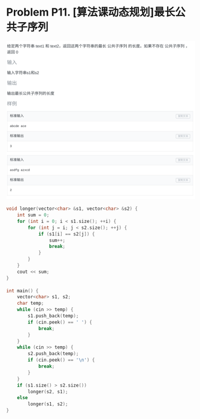 # Problem P11. [算法课动态规划]最长公共子序列

![picture 0](.assets_IMG/Problem%20P11.%20%5B%E7%AE%97%E6%B3%95%E8%AF%BE%E5%8A%A8%E6%80%81%E8%A7%84%E5%88%92%5D%E6%9C%80%E9%95%BF%E5%85%AC%E5%85%B1%E5%AD%90%E5%BA%8F%E5%88%97/IMG_20230920-155915.png)  

```cpp
void longer(vector<char> &s1, vector<char> &s2) {
    int sum = 0;
    for (int i = 0; i < s1.size(); ++i) {
        for (int j = i; j < s2.size(); ++j) {
            if (s1[i] == s2[j]) {
                sum++;
                break;
            }
        }
    }
    cout << sum;
}

int main() {
    vector<char> s1, s2;
    char temp;
    while (cin >> temp) {
        s1.push_back(temp);
        if (cin.peek() == ' ') {
            break;
        }
    }
    while (cin >> temp) {
        s2.push_back(temp);
        if (cin.peek() == '\n') {
            break;
        }
    }
    if (s1.size() > s2.size())
        longer(s2, s1);
    else
        longer(s1, s2);
}
```
